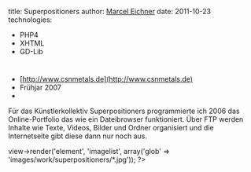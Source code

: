 title: Superpositioners
author: [Marcel Eichner](love@ephigenia.de)
date: 2011-10-23
technologies:
  - PHP4
  - XHTML
  - GD-Lib

# <?= $pageTitle; ?>

* [http://www.csnmetals.de](http://www.csnmetals.de)
* Frühjar 2007
* <?= implode(', ', $technologies); ?>  

Für das Künstlerkollektiv Superpositioners programmierte ich 2006 das Online-Portfolio das wie ein Dateibrowser funktioniert.
Über FTP werden Inhalte wie Texte, Videos, Bilder und Ordner organisiert und die Internetseite gibt diese dann nur noch aus.

<?= $this->view->render('element', 'imagelist', array('glob' => 'images/work/superpositioners/*.jpg')); ?>